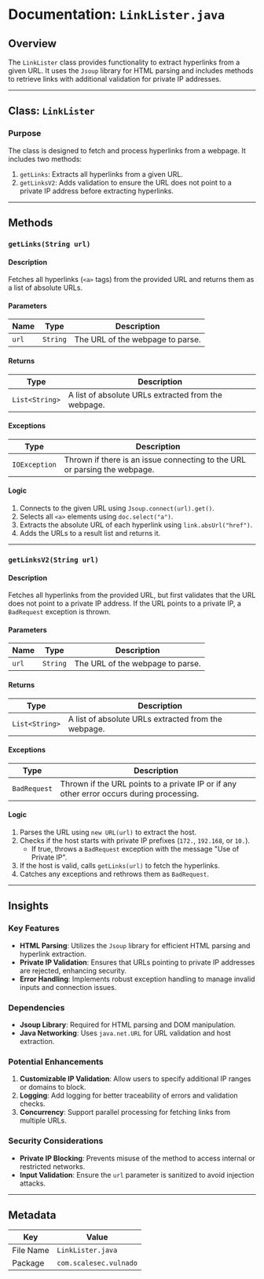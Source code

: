 # Documentation: `LinkLister.java`

## Overview
The `LinkLister` class provides functionality to extract hyperlinks from a given URL. It uses the `Jsoup` library for HTML parsing and includes methods to retrieve links with additional validation for private IP addresses.

---

## Class: `LinkLister`

### Purpose
The class is designed to fetch and process hyperlinks from a webpage. It includes two methods:
1. `getLinks`: Extracts all hyperlinks from a given URL.
2. `getLinksV2`: Adds validation to ensure the URL does not point to a private IP address before extracting hyperlinks.

---

## Methods

### `getLinks(String url)`
#### Description
Fetches all hyperlinks (`<a>` tags) from the provided URL and returns them as a list of absolute URLs.

#### Parameters
| Name | Type   | Description                     |
|------|--------|---------------------------------|
| `url` | `String` | The URL of the webpage to parse. |

#### Returns
| Type          | Description                          |
|---------------|--------------------------------------|
| `List<String>` | A list of absolute URLs extracted from the webpage. |

#### Exceptions
| Type          | Description                          |
|---------------|--------------------------------------|
| `IOException` | Thrown if there is an issue connecting to the URL or parsing the webpage. |

#### Logic
1. Connects to the given URL using `Jsoup.connect(url).get()`.
2. Selects all `<a>` elements using `doc.select("a")`.
3. Extracts the absolute URL of each hyperlink using `link.absUrl("href")`.
4. Adds the URLs to a result list and returns it.

---

### `getLinksV2(String url)`
#### Description
Fetches all hyperlinks from the provided URL, but first validates that the URL does not point to a private IP address. If the URL points to a private IP, a `BadRequest` exception is thrown.

#### Parameters
| Name | Type   | Description                     |
|------|--------|---------------------------------|
| `url` | `String` | The URL of the webpage to parse. |

#### Returns
| Type          | Description                          |
|---------------|--------------------------------------|
| `List<String>` | A list of absolute URLs extracted from the webpage. |

#### Exceptions
| Type          | Description                          |
|---------------|--------------------------------------|
| `BadRequest`  | Thrown if the URL points to a private IP or if any other error occurs during processing. |

#### Logic
1. Parses the URL using `new URL(url)` to extract the host.
2. Checks if the host starts with private IP prefixes (`172.`, `192.168`, or `10.`).
   - If true, throws a `BadRequest` exception with the message "Use of Private IP".
3. If the host is valid, calls `getLinks(url)` to fetch the hyperlinks.
4. Catches any exceptions and rethrows them as `BadRequest`.

---

## Insights

### Key Features
- **HTML Parsing**: Utilizes the `Jsoup` library for efficient HTML parsing and hyperlink extraction.
- **Private IP Validation**: Ensures that URLs pointing to private IP addresses are rejected, enhancing security.
- **Error Handling**: Implements robust exception handling to manage invalid inputs and connection issues.

### Dependencies
- **Jsoup Library**: Required for HTML parsing and DOM manipulation.
- **Java Networking**: Uses `java.net.URL` for URL validation and host extraction.

### Potential Enhancements
1. **Customizable IP Validation**: Allow users to specify additional IP ranges or domains to block.
2. **Logging**: Add logging for better traceability of errors and validation checks.
3. **Concurrency**: Support parallel processing for fetching links from multiple URLs.

### Security Considerations
- **Private IP Blocking**: Prevents misuse of the method to access internal or restricted networks.
- **Input Validation**: Ensure the `url` parameter is sanitized to avoid injection attacks.

---

## Metadata
| Key         | Value              |
|-------------|--------------------|
| File Name   | `LinkLister.java`  |
| Package     | `com.scalesec.vulnado` |
